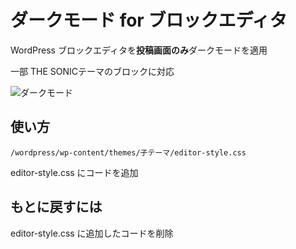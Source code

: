 # ダークモード for ブロックエディタ

WordPress ブロックエディタを**投稿画面のみ**ダークモードを適用



一部 THE SONICテーマのブロックに対応



![ダークモード](https://github.com/zimazine/darkmode-wp-panel/blob/master/wp-dark.jpg"ダークモード")

## 使い方

```
/wordpress/wp-content/themes/子テーマ/editor-style.css
```



editor-style.css にコードを追加



## もとに戻すには

editor-style.css に追加したコードを削除

